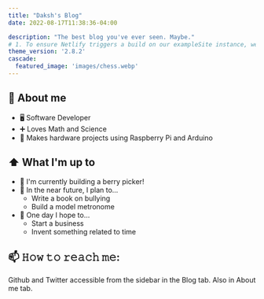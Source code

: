 ```yaml
---
title: "Daksh's Blog"
date: 2022-08-17T11:38:36-04:00

description: "The best blog you've ever seen. Maybe."
# 1. To ensure Netlify triggers a build on our exampleSite instance, we need to change a file in the exampleSite directory.
theme_version: '2.8.2'
cascade:
  featured_image: 'images/chess.webp'
---
```


<!--
**Raymo111/Raymo111** is a ✨ _special_ ✨ repository because its `README.md` (this file) appears on your GitHub profile.

Here are some ideas to get you started:

- 🔭 I’m currently working on ...
- 🌱 I’m currently learning ...
- 👯 I’m looking to collaborate on ...
- 🤔 I’m looking for help with ...
- 💬 Ask me about ...
- 📫 How to reach me: ...
- 😄 Pronouns: ...
- ⚡ Fun fact: ...
-->
## 📕 About me
- 🖥 Software Developer
- ➕ Loves Math and Science
- 🔨 Makes hardware projects using Raspberry Pi and Arduino

## ⬆ What I'm up to
- 🍓 I'm currently building a berry picker!
- 🎯 In the near future, I plan to...
    - Write a book on bullying
    - Build a model metronome
- 🤞 One day I hope to...
    - Start a business
    - Invent something related to time

## 📫 𝙷𝚘𝚠 𝚝𝚘 𝚛𝚎𝚊𝚌𝚑 𝚖𝚎:
Github and Twitter accessible from the sidebar in the Blog tab. Also in About me tab.

